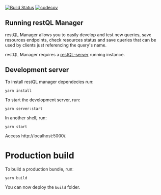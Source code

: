 [![Build Status](https://travis-ci.org/thulio/restQL-manager.svg?branch=master)](https://travis-ci.org/thulio/restQL-manager)
[![codecov](https://codecov.io/gh/thulio/restQL-manager/branch/add-tests/graph/badge.svg)](https://codecov.io/gh/thulio/restQL-manager)

## Running restQL Manager

restQL Manager allows you to easily develop and test new queries, save resources endpoints, check resources status and save queries that can be used by clients just referencing the query's name.

restQL Manager requires a [restQL-server](https://github.com/B2W-BIT/restQL-server) running instance.


## Development server


To install restQL manager dependecies run:

```shell
yarn install
```

To start the development server, run:

```shell
yarn server:start
```

In another shell, run:

```shell
yarn start
```

Access http://localhost:5000/.


# Production build

To build a production bundle, run:

```shell
yarn build
```

You can now deploy the `build` folder.
